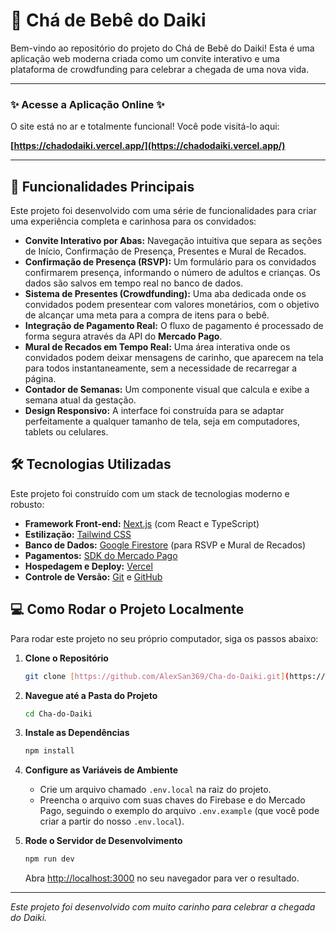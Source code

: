 # 🍼 Chá de Bebê do Daiki

Bem-vindo ao repositório do projeto do Chá de Bebê do Daiki! Esta é uma aplicação web moderna criada como um convite interativo e uma plataforma de crowdfunding para celebrar a chegada de uma nova vida.

---

### ✨ **Acesse a Aplicação Online** ✨

O site está no ar e totalmente funcional! Você pode visitá-lo aqui:

**[https://chadodaiki.vercel.app/](https://chadodaiki.vercel.app/)**

---

## 🚀 Funcionalidades Principais

Este projeto foi desenvolvido com uma série de funcionalidades para criar uma experiência completa e carinhosa para os convidados:

* **Convite Interativo por Abas:** Navegação intuitiva que separa as seções de Início, Confirmação de Presença, Presentes e Mural de Recados.
* **Confirmação de Presença (RSVP):** Um formulário para os convidados confirmarem presença, informando o número de adultos e crianças. Os dados são salvos em tempo real no banco de dados.
* **Sistema de Presentes (Crowdfunding):** Uma aba dedicada onde os convidados podem presentear com valores monetários, com o objetivo de alcançar uma meta para a compra de itens para o bebê.
* **Integração de Pagamento Real:** O fluxo de pagamento é processado de forma segura através da API do **Mercado Pago**.
* **Mural de Recados em Tempo Real:** Uma área interativa onde os convidados podem deixar mensagens de carinho, que aparecem na tela para todos instantaneamente, sem a necessidade de recarregar a página.
* **Contador de Semanas:** Um componente visual que calcula e exibe a semana atual da gestação.
* **Design Responsivo:** A interface foi construída para se adaptar perfeitamente a qualquer tamanho de tela, seja em computadores, tablets ou celulares.

## 🛠️ Tecnologias Utilizadas

Este projeto foi construído com um stack de tecnologias moderno e robusto:

* **Framework Front-end:** [Next.js](https://nextjs.org/) (com React e TypeScript)
* **Estilização:** [Tailwind CSS](https://tailwindcss.com/)
* **Banco de Dados:** [Google Firestore](https://firebase.google.com/docs/firestore) (para RSVP e Mural de Recados)
* **Pagamentos:** [SDK do Mercado Pago](https://www.mercadopago.com.br/developers)
* **Hospedagem e Deploy:** [Vercel](https://vercel.com/)
* **Controle de Versão:** [Git](https://git-scm.com/) e [GitHub](https://github.com/)

## 💻 Como Rodar o Projeto Localmente

Para rodar este projeto no seu próprio computador, siga os passos abaixo:

1.  **Clone o Repositório**
    ```bash
    git clone [https://github.com/AlexSan369/Cha-do-Daiki.git](https://github.com/AlexSan369/Cha-do-Daiki.git)
    ```

2.  **Navegue até a Pasta do Projeto**
    ```bash
    cd Cha-do-Daiki
    ```

3.  **Instale as Dependências**
    ```bash
    npm install
    ```

4.  **Configure as Variáveis de Ambiente**
    * Crie um arquivo chamado `.env.local` na raiz do projeto.
    * Preencha o arquivo com suas chaves do Firebase e do Mercado Pago, seguindo o exemplo do arquivo `.env.example` (que você pode criar a partir do nosso `.env.local`).

5.  **Rode o Servidor de Desenvolvimento**
    ```bash
    npm run dev
    ```

    Abra [http://localhost:3000](http://localhost:3000) no seu navegador para ver o resultado.

---
_Este projeto foi desenvolvido com muito carinho para celebrar a chegada do Daiki._